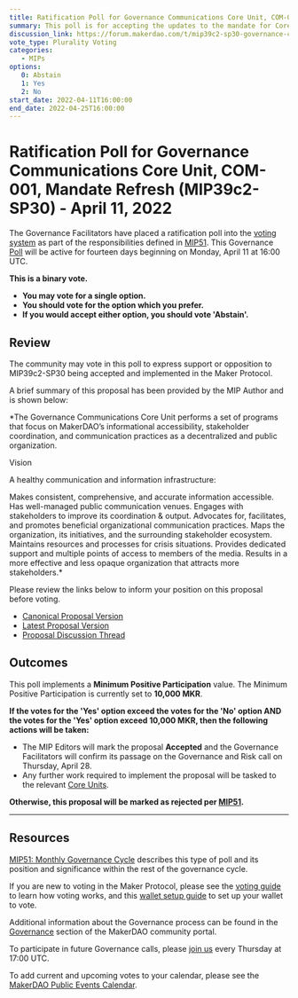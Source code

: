 ```yaml
---
title: Ratification Poll for Governance Communications Core Unit, COM-001, Mandate Refresh (MIP39c2-SP30) - April 11, 2022
summary: This poll is for accepting the updates to the mandate for Core Unit COM-001.
discussion_link: https://forum.makerdao.com/t/mip39c2-sp30-governance-communications-core-unit-com-001-mandate-refresh/13197
vote_type: Plurality Voting
categories:
   - MIPs
options:
   0: Abstain
   1: Yes
   2: No
start_date: 2022-04-11T16:00:00
end_date: 2022-04-25T16:00:00
---
```

# Ratification Poll for Governance Communications Core Unit, COM-001, Mandate Refresh (MIP39c2-SP30) - April 11, 2022

The Governance Facilitators have placed a ratification poll into the [voting system](https://vote.makerdao.com/polling) as part of the responsibilities defined in [MIP51](https://mips.makerdao.com/mips/details/MIP51). This Governance [Poll](https://community-development.makerdao.com/en/learn/governance/on-chain-gov) will be active for fourteen days beginning on Monday, April 11 at 16:00 UTC.

**This is a binary vote.** 
- **You may vote for a single option.** 
- **You should vote for the option which you prefer.**
- **If you would accept either option, you should vote 'Abstain'.**

## Review

The community may vote in this poll to express support or opposition to MIP39c2-SP30 being accepted and implemented in the Maker Protocol.

A brief summary of this proposal has been provided by the MIP Author and is shown below:

*The Governance Communications Core Unit performs a set of programs that focus on MakerDAO’s informational accessibility, stakeholder coordination, and communication practices as a decentralized and public organization.

Vision

A healthy communication and information infrastructure:

Makes consistent, comprehensive, and accurate information accessible.
Has well-managed public communication venues.
Engages with stakeholders to improve its coordination & output.
Advocates for, facilitates, and promotes beneficial organizational communication practices.
Maps the organization, its initiatives, and the surrounding stakeholder ecosystem.
Maintains resources and processes for crisis situations.
Provides dedicated support and multiple points of access to members of the media.
Results in a more effective and less opaque organization that attracts more stakeholders.*

Please review the links below to inform your position on this proposal before voting.
* [Canonical Proposal Version](https://github.com/makerdao/mips/blob/25c4b48d8e0f6d2ccee517df0555f0766feff8a5/MIP39/MIP39c2-Subproposals/MIP39c2-SP30.md)
* [Latest Proposal Version](https://mips.makerdao.com/mips/details/MIP39c2SP30)
* [Proposal Discussion Thread](https://forum.makerdao.com/t/mip39c2-sp30-governance-communications-core-unit-com-001-mandate-refresh/13197)

## Outcomes

This poll implements a **Minimum Positive Participation** value. The Minimum Positive Participation is currently set to **10,000 MKR**.

**If the votes for the 'Yes' option exceed the votes for the 'No' option AND the votes for the 'Yes' option exceed 10,000 MKR, then the following actions will be taken:**
* The MIP Editors will mark the proposal **Accepted** and the Governance Facilitators will confirm its passage on the Governance and Risk call on Thursday, April 28.
* Any further work required to implement the proposal will be tasked to the relevant [Core Units](https://mips.makerdao.com/mips/details/MIP38#mip38c2-core-unit-state).

**Otherwise, this proposal will be marked as rejected per [MIP51](https://mips.makerdao.com/mips/details/MIP51#mip51c2-ratification-poll).**

---

## Resources

[MIP51: Monthly Governance Cycle](https://mips.makerdao.com/mips/details/MIP51) describes this type of poll and its position and significance within the rest of the governance cycle.

If you are new to voting in the Maker Protocol, please see the [voting guide](https://community-development.makerdao.com/en/learn/governance/how-voting-works/) to learn how voting works, and this [wallet setup guide](https://community-development.makerdao.com/en/learn/governance/voting-setup/) to set up your wallet to vote.

Additional information about the Governance process can be found in the [Governance](https://community-development.makerdao.com/en/learn/governance) section of the MakerDAO community portal.

To participate in future Governance calls, please [join us](https://github.com/makerdao/community/tree/master/governance/governance-and-risk-meetings) every Thursday at 17:00 UTC.

To add current and upcoming votes to your calendar, please see the [MakerDAO Public Events Calendar](https://calendar.google.com/calendar/embed?src=makerdao.com_3efhm2ghipksegl009ktniomdk%40group.calendar.google.com&ctz=UTC&mode=week&showCalendars=0&showPrint=0).
